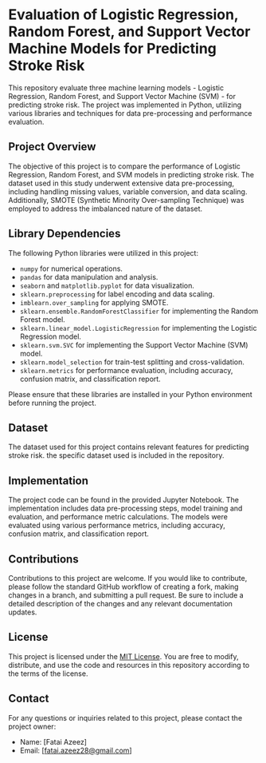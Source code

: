 # Evaluation of Logistic Regression, Random Forest, and Support Vector Machine Models for Predicting Stroke Risk

This repository evaluate three machine learning models - Logistic Regression, Random Forest, and Support Vector Machine (SVM) - for predicting stroke risk. The project was implemented in Python, utilizing various libraries and techniques for data pre-processing and performance evaluation.

## Project Overview

The objective of this project is to compare the performance of Logistic Regression, Random Forest, and SVM models in predicting stroke risk. The dataset used in this study underwent extensive data pre-processing, including handling missing values, variable conversion, and data scaling. Additionally, SMOTE (Synthetic Minority Over-sampling Technique) was employed to address the imbalanced nature of the dataset.

## Library Dependencies

The following Python libraries were utilized in this project:

- `numpy` for numerical operations.
- `pandas` for data manipulation and analysis.
- `seaborn` and `matplotlib.pyplot` for data visualization.
- `sklearn.preprocessing` for label encoding and data scaling.
- `imblearn.over_sampling` for applying SMOTE.
- `sklearn.ensemble.RandomForestClassifier` for implementing the Random Forest model.
- `sklearn.linear_model.LogisticRegression` for implementing the Logistic Regression model.
- `sklearn.svm.SVC` for implementing the Support Vector Machine (SVM) model.
- `sklearn.model_selection` for train-test splitting and cross-validation.
- `sklearn.metrics` for performance evaluation, including accuracy, confusion matrix, and classification report.

Please ensure that these libraries are installed in your Python environment before running the project.

## Dataset

The dataset used for this project contains relevant features for predicting stroke risk. the specific dataset used is included in the repository. 

## Implementation

The project code can be found in the provided Jupyter Notebook. The implementation includes data pre-processing steps, model training and evaluation, and performance metric calculations. The models were evaluated using various performance metrics, including accuracy, confusion matrix, and classification report.

## Contributions

Contributions to this project are welcome. If you would like to contribute, please follow the standard GitHub workflow of creating a fork, making changes in a branch, and submitting a pull request. Be sure to include a detailed description of the changes and any relevant documentation updates.

## License

This project is licensed under the [MIT License](LICENSE.md). You are free to modify, distribute, and use the code and resources in this repository according to the terms of the license.

## Contact

For any questions or inquiries related to this project, please contact the project owner:

- Name: [Fatai Azeez]
- Email: [fatai.azeez28@gmail.com]
